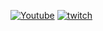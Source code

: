 
[![Youtube](https://cdn-icons-png.flaticon.com/256/1384/1384060.png)](https://www.youtube.com/channel/UCO7zkmL72QYNqj-cLEKQllg)
[![twitch](https://freelogopng.com/images/all_img/1656152094twitch-icon-png.png)](https://www.twitch.tv/pixelofficer)
